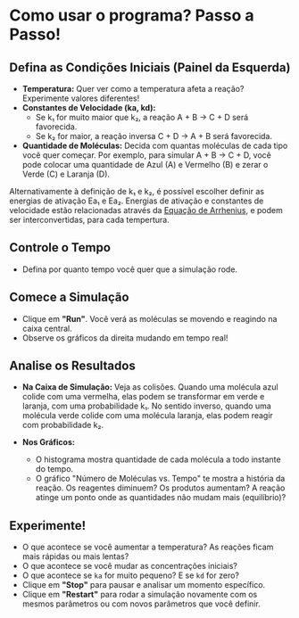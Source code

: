 # Como usar o programa? Passo a Passo!

## Defina as Condições Iniciais (Painel da Esquerda)

* **Temperatura:** Quer ver como a temperatura afeta a reação? Experimente valores diferentes!
* **Constantes de Velocidade (ka, kd):**
    * Se k₁ for muito maior que k₂, a reação A + B → C + D será favorecida.
    * Se k₂ for maior, a reação inversa C + D → A + B será favorecida.
* **Quantidade de Moléculas:** Decida com quantas moléculas de cada tipo você quer começar. Por exemplo, para simular A + B → C + D, você pode colocar uma quantidade de Azul (A) e Vermelho (B) e zerar o Verde (C) e Laranja (D).

Alternativamente à definição de k₁ e k₂, é possível escolher definir as energias de ativação Ea₁ e Ea₂. Energias de ativação e constantes de velocidade estão relacionadas através da [Equação de Arrhenius](https://pt.wikipedia.org/wiki/Equa%C3%A7%C3%A3o_de_Arrhenius), e podem ser interconvertidas, para cada tempertura.  

## Controle o Tempo

* Defina por quanto tempo você quer que a simulação rode.

## Comece a Simulação

* Clique em **"Run"**. Você verá as moléculas se movendo e reagindo na caixa central.
* Observe os gráficos da direita mudando em tempo real!

## Analise os Resultados

* **Na Caixa de Simulação:** Veja as colisões. Quando uma molécula azul colide com uma vermelha, elas podem se transformar em verde e laranja, com uma probabilidade k₁. No sentido inverso, quando uma molécula verde colide com uma molécula laranja, elas podem reagir com probabilidade k₂.

* **Nos Gráficos:**
    * O histograma mostra quantidade de cada molécula a todo instante do tempo.
    * O gráfico "Número de Moléculas vs. Tempo" te mostra a história da reação. Os reagentes diminuem? Os produtos aumentam? A reação atinge um ponto onde as quantidades não mudam mais (equilíbrio)?

## Experimente!

* O que acontece se você aumentar a temperatura? As reações ficam mais rápidas ou mais lentas?
* O que acontece se você mudar as concentrações iniciais?
* O que acontece se `ka` for muito pequeno? E se `kd` for zero?
* Clique em **"Stop"** para pausar e analisar um momento específico.
* Clique em **"Restart"** para rodar a simulação novamente com os mesmos parâmetros ou com novos parâmetros que você definir.




